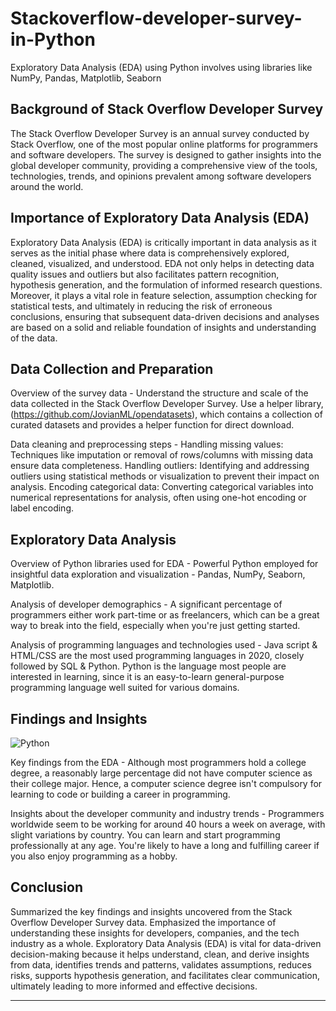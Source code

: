 # Stackoverflow-developer-survey-in-Python

Exploratory Data Analysis (EDA) using Python involves using libraries like NumPy, Pandas, Matplotlib, Seaborn

## Background of Stack Overflow Developer Survey
The Stack Overflow Developer Survey is an annual survey conducted by Stack Overflow, one of the most popular online platforms for programmers and software developers. The survey is designed to gather insights into the global developer community, providing a comprehensive view of the tools, technologies, trends, and opinions prevalent among software developers around the world.


## Importance of Exploratory Data Analysis (EDA)
Exploratory Data Analysis (EDA) is critically important in data analysis as it serves as the initial phase where data is comprehensively explored, cleaned, visualized, and understood. EDA not only helps in detecting data quality issues and outliers but also facilitates pattern recognition, hypothesis generation, and the formulation of informed research questions. Moreover, it plays a vital role in feature selection, assumption checking for statistical tests, and ultimately in reducing the risk of erroneous conclusions, ensuring that subsequent data-driven decisions and analyses are based on a solid and reliable foundation of insights and understanding of the data.





## Data Collection and Preparation
Overview of the survey data - 
Understand the structure and scale of the data collected in the Stack Overflow Developer Survey.
Use a helper library, (https://github.com/JovianML/opendatasets), which contains a collection of curated datasets and provides a helper function for direct download.

Data cleaning and preprocessing steps - 
Handling missing values: Techniques like imputation or removal of rows/columns with missing data ensure data completeness.
Handling outliers: Identifying and addressing outliers using statistical methods or visualization to prevent their impact on analysis.
Encoding categorical data: Converting categorical variables into numerical representations for analysis, often using one-hot encoding or label encoding.


## Exploratory Data Analysis

Overview of Python libraries used for EDA - 
Powerful Python employed for insightful data exploration and visualization - Pandas, NumPy, Seaborn, Matplotlib.

Analysis of developer demographics - 
A significant percentage of programmers either work part-time or as freelancers, which can be a great way to break into the field, especially when you're just getting started.

Analysis of programming languages and technologies used - 
Java script & HTML/CSS are the most used programming languages in 2020, closely followed by SQL & Python.
Python is the language most people are interested in learning, since it is an easy-to-learn general-purpose programming language well suited for various domains.




## Findings and Insights


![Python](https://github.com/darshanns09/Stackoverflow-developer-survey-in-Python/assets/145355404/e6876a95-5fde-4992-9df3-e3d5ab681fda)



Key findings from the EDA - 
Although most programmers hold a college degree, a reasonably large percentage did not have computer science as their college major. Hence, a computer science degree isn't compulsory for learning to code or building a career in programming.

Insights about the developer community and industry trends -
Programmers worldwide seem to be working for around 40 hours a week on average, with slight variations by country.
You can learn and start programming professionally at any age. You're likely to have a long and fulfilling career if you also enjoy programming as a hobby.




## Conclusion

Summarized the key findings and insights uncovered from the Stack Overflow Developer Survey data.
Emphasized the importance of understanding these insights for developers, companies, and the tech industry as a whole.
Exploratory Data Analysis (EDA) is vital for data-driven decision-making because it helps understand, clean, and derive insights from data, identifies trends and patterns, validates assumptions, reduces risks, supports hypothesis generation, and facilitates clear communication, ultimately leading to more informed and effective decisions.











****************************************************************************************************************************************************************************************************************





